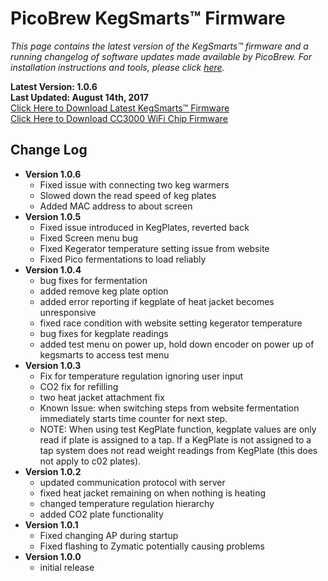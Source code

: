 # PicoBrew KegSmarts™ Firmware

*This page contains the latest version of the KegSmarts™ firmware and a running changelog of software updates made available by PicoBrew. For installation instructions and tools, please click [here](Firmware-Installation.md).*

**Latest Version: 1.0.6**  
**Last Updated: August 14th, 2017**  
[Click Here to Download Latest KegSmarts™ Firmware](KegSmarts_1_0_6.zip)  
[Click Here to Download CC3000 WiFi Chip Firmware](../common/WiFiPatch.zip)

## Change Log

* **Version 1.0.6**
  * Fixed issue with connecting two keg warmers
  * Slowed down the read speed of keg plates
  * Added MAC address to about screen
* **Version 1.0.5**
  * Fixed issue introduced in KegPlates, reverted back
  * Fixed Screen menu bug
  * Fixed Kegerator temperature setting issue from website
  * Fixed Pico fermentations to load reliably
* **Version 1.0.4**
  * bug fixes for fermentation
  * added remove keg plate option
  * added error reporting if kegplate of heat jacket becomes unresponsive
  * fixed race condition with website setting kegerator temperature
  * bug fixes for kegplate readings
  * added test menu on power up, hold down encoder on power up of kegsmarts to access test menu
* **Version 1.0.3**
  * Fix for temperature regulation ignoring user input
  * CO2 fix for refilling
  * two heat jacket attachment fix
  * Known Issue: when switching steps from website fermentation immediately starts time counter for next step.
  * NOTE: When using test KegPlate function, kegplate values are only read if plate is assigned to a tap. If a KegPlate is not assigned to a tap system does not read weight readings from KegPlate (this does not apply to c02 plates).
* **Version 1.0.2**
  * updated communication protocol with server
  * fixed heat jacket remaining on when nothing is heating
  * changed temperature regulation hierarchy
  * added CO2 plate functionality
* **Version 1.0.1**
  * Fixed changing AP during startup
  * Fixed flashing to Zymatic potentially causing problems
* **Version 1.0.0**
  * initial release
